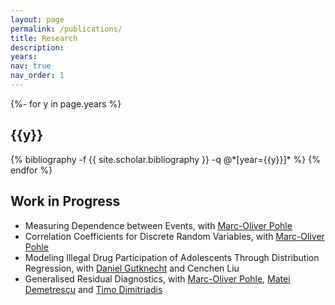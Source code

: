 ```yaml
---
layout: page
permalink: /publications/
title: Research
description:
years:
nav: true
nav_order: 1
---
```

<!-- _pages/publications.md -->
<div class="publications">

{%- for y in page.years %}
  <h2 class="year">{{y}}</h2>
  {% bibliography -f {{ site.scholar.bibliography }} -q @*[year={{y}}]* %}
{% endfor %}

</div>
<h2>Work in Progress</h2>
<ul>
   <li>Measuring Dependence between Events, with <a href="https://sites.google.com/view/marcpohle/home">Marc-Oliver Pohle</a></li>
   <li>Correlation Coefficients for Discrete Random Variables, with <a href="https://sites.google.com/view/marcpohle/home">Marc-Oliver Pohle</a></li>
   <li>Modeling Illegal Drug Participation of Adolescents Through Distribution Regression, with <a href="https://sites.google.com/view/daniel-gutknecht/home">Daniel Gutknecht</a> and Cenchen Liu</li>
   <li>Generalised Residual Diagnostics, with <a href="https://sites.google.com/view/marcpohle/home">Marc-Oliver Pohle</a>, <a href="https://econstat.statistik.tu-dortmund.de/lehrstuhl/arbeitsgruppe/demetrescu/e">Matei Demetrescu</a> and <a href="https://econstat.statistik.tu-dortmund.de/lehrstuhl/arbeitsgruppe/demetrescu/e">Timo Dimitriadis</a></li>
</ul>


